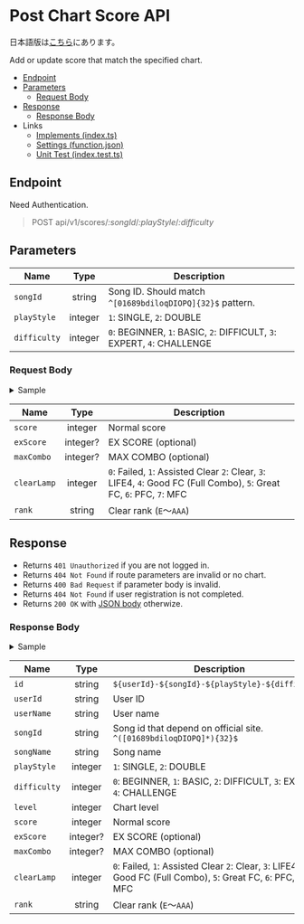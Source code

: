 # Post Chart Score API

日本語版は[こちら](./README-ja.md)にあります。

Add or update score that match the specified chart.

- [Endpoint](#endpoint)
- [Parameters](#parameters)
  - [Request Body](#request-body)
- [Response](#response)
  - [Response Body](#response-body)
- Links
  - [Implements (index.ts)](index.ts)
  - [Settings (function.json)](function.json)
  - [Unit Test (index.test.ts)](index.test.ts)

## Endpoint

Need Authentication.

> POST api/v1/scores/*:songId*/*:playStyle*/*:difficulty*

## Parameters

|Name|Type|Description|
|----|:--:|-----------|
|`songId`|string|Song ID. Should match `^[01689bdiloqDIOPQ]{32}$` pattern.|
|`playStyle`|integer|`1`: SINGLE, `2`: DOUBLE|
|`difficulty`|integer|`0`: BEGINNER, `1`: BASIC, `2`: DIFFICULT, `3`: EXPERT, `4`: CHALLENGE|

### Request Body

<details>
  <summary>Sample</summary>

```json
{
  "score": 1000000,
  "exScore": 402,
  "maxCombo": 122,
  "clearLamp": 7,
  "rank": "AAA"
}
```

</details>

|Name|Type|Description|
|----|:--:|-----------|
|`score`|integer|Normal score|
|`exScore`|integer?|EX SCORE (optional)|
|`maxCombo`|integer?|MAX COMBO (optional)|
|`clearLamp`|integer|`0`: Failed, `1`: Assisted Clear `2`: Clear, `3`: LIFE4, `4`: Good FC (Full Combo), `5`: Great FC, `6`: PFC, `7`: MFC|
|`rank`|string|Clear rank (`E`～`AAA`)|

## Response

- Returns `401 Unauthorized` if you are not logged in.
- Returns `404 Not Found` if route parameters are invalid or no chart.
- Returns `400 Bad Request` if parameter body is invalid.
- Returns `404 Not Found` if user registration is not completed.
- Returns `200 OK` with [JSON body](#response-body) otherwize.

### Response Body

<details>
  <summary>Sample</summary>

```json
{
  "id": "public_user-QPd01OQqbOIiDoO1dbdo1IIbb60bqPdl-1-0",
  "userId": "public_user",
  "userName": "AFRO",
  "songId": "QPd01OQqbOIiDoO1dbdo1IIbb60bqPdl",
  "songName": "愛言葉",
  "playStyle": 1,
  "difficulty": 0,
  "level": 3,
  "score": 999950,
  "clearLamp": 6,
  "rank": "AAA"
}
```

</details>

|Name|Type|Description|
|----|:--:|-----------|
|`id`|string|`${userId}-${songId}-${playStyle}-${difficulty}`|
|`userId`|string|User ID|
|`userName`|string|User name|
|`songId`|string|Song id that depend on official site. `^([01689bdiloqDIOPQ]*){32}$`|
|`songName`|string|Song name|
|`playStyle`|integer|`1`: SINGLE, `2`: DOUBLE|
|`difficulty`|integer|`0`: BEGINNER, `1`: BASIC, `2`: DIFFICULT, `3`: EXPERT, `4`: CHALLENGE|
|`level`|integer|Chart level|
|`score`|integer|Normal score|
|`exScore`|integer?|EX SCORE (optional)|
|`maxCombo`|integer?|MAX COMBO (optional)|
|`clearLamp`|integer|`0`: Failed, `1`: Assisted Clear `2`: Clear, `3`: LIFE4, `4`: Good FC (Full Combo), `5`: Great FC, `6`: PFC, `7`: MFC|
|`rank`|string|Clear rank (`E`～`AAA`)|
